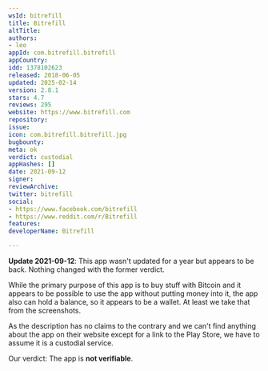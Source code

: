 ```yaml
---
wsId: bitrefill
title: Bitrefill
altTitle: 
authors:
- leo
appId: com.bitrefill.bitrefill
appCountry: 
idd: 1378102623
released: 2018-06-05
updated: 2025-02-14
version: 2.8.1
stars: 4.7
reviews: 295
website: https://www.bitrefill.com
repository: 
issue: 
icon: com.bitrefill.bitrefill.jpg
bugbounty: 
meta: ok
verdict: custodial
appHashes: []
date: 2021-09-12
signer: 
reviewArchive: 
twitter: bitrefill
social:
- https://www.facebook.com/bitrefill
- https://www.reddit.com/r/Bitrefill
features: 
developerName: Bitrefill

---
```


**Update 2021-09-12**: This app wasn't updated for a year but appears to be
back. Nothing changed with the former verdict.

While the primary purpose of this app is to buy stuff with Bitcoin and it appears
to be possible to use the app without putting money into it, the app also can
hold a balance, so it appears to be a wallet. At least we take that from the
screenshots.

As the description has no claims to the contrary and we can't find anything about
the app on their website except for a link to the Play Store, we have to assume
it is a custodial service.

Our verdict: The app is **not verifiable**.
